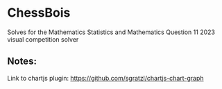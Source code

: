 # ChessBois
Solves for the Mathematics Statistics and Mathematics Question 11 2023 visual competition solver

## Notes:
Link to chartjs plugin: https://github.com/sgratzl/chartjs-chart-graph
